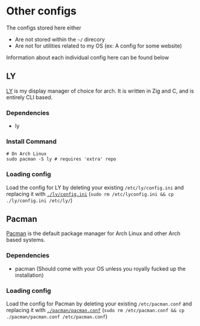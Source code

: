 # Other configs

The configs stored here either

- Are not stored within the `~/` direcory
- Are not for utilities related to my OS (ex: A config for some website)

Information about each individual config here can be found below

## LY

[LY](https://github.com/fairyglade/ly) is my display manager of choice for arch. It is written in Zig and C, and is entirely CLI based.

### Dependencies

- ly

### Install Command

```
# On Arch Linux
sudo pacman -S ly # requires 'extra' repo
```

### Loading config

Load the config for LY by deleting your existing `/etc/ly/config.ini` and replacing it with [`./ly/config.ini`](https://github.com/arithefirst/dotfiles/blob/master/other/ly/config.ini) (`sudo rm /etc/lyconfig.ini && cp ./ly/config.ini /etc/ly/`)

## Pacman

[Pacman](https://wiki.archlinux.org/title/Pacman) is the default package manager for Arch Linux and other Arch based systems.

### Dependencies

- pacman (Should come with your OS unless you royally fucked up the installation)

### Loading config

Load the config for Pacman by deleting your existing `/etc/pacman.conf` and replacing it with [`./pacman/pacman.conf`](https://github.com/arithefirst/dotfiles/blob/master/other/pacman/pacman.conf) (`sudo rm /etc/pacman.conf && cp ./pacman/pacman.conf /etc/pacman.conf`)
